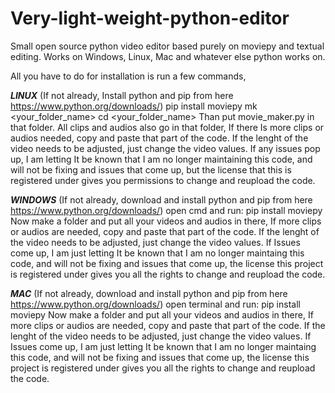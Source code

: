 # Very-light-weight-python-editor
Small open source python video editor based purely on moviepy and textual editing. Works on Windows, Linux, Mac and whatever else python works on. 

All you have to do for installation is run a few commands,

***LINUX***
(If not already, Install python and pip from here https://www.python.org/downloads/)
 pip install moviepy
 mk <your_folder_name>
 cd <your_folder_name>
 Than put movie_maker.py in that folder.
 All clips and audios also go in that folder, If there Is more clips or audios needed, copy and paste that part of the code. If the lenght of the video needs to be adjusted, just change the video values.
 If any issues pop up, I am letting It be known that I am no longer maintaining this code, and will not be fixing and issues that come up, but the license that this is registered under gives you permissions to change and reupload the code.


 
 ***WINDOWS***
 (If not already, download and install python and pip from here https://www.python.org/downloads/)
  open cmd and run:
   pip install moviepy
Now make a folder and put all your videos and audios in there, If more clips or audios are needed, copy and paste that part of the code. If the lenght of the video needs to be adjusted, just change the video values.
If Issues come up, I am just letting It be known that I am no longer maintaing this code, and will not be fixing and issues that come up,  the license this project is registered under gives you all the rights to change and reupload the code.



***MAC***
 (If not already, download and install python and pip from here https://www.python.org/downloads/)
  open terminal and run:
   pip install moviepy
Now make a folder and put all your videos and audios in there, If more clips or audios are needed, copy and paste that part of the code. If the lenght of the video needs to be adjusted, just change the video values.
If Issues come up, I am just letting It be known that I am no longer maintaing this code, and will not be fixing and issues that come up,  the license this project is registered under gives you all the rights to change and reupload the code.
